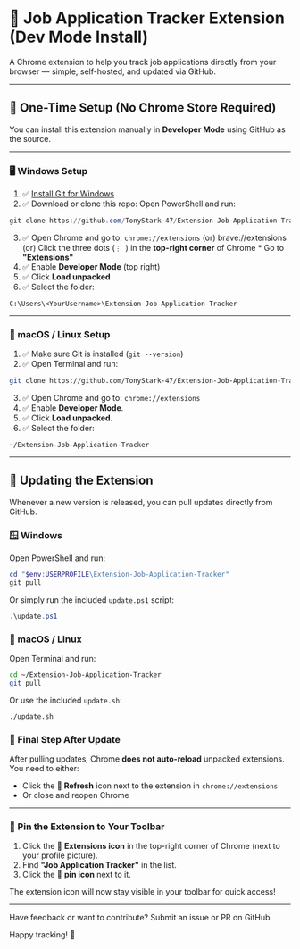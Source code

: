 # 🧩 Job Application Tracker Extension (Dev Mode Install)

A Chrome extension to help you track job applications directly from your browser — simple, self-hosted, and updated via GitHub.

---

## 🚀 One-Time Setup (No Chrome Store Required)

You can install this extension manually in **Developer Mode** using GitHub as the source.

---

### 🖥️ Windows Setup

1. ✅ [Install Git for Windows](https://git-scm.com/)
2. ✅ Download or clone this repo:
Open PowerShell and run:
```powershell
git clone https://github.com/TonyStark-47/Extension-Job-Application-Tracker "$env:USERPROFILE\Extension-Job-Application-Tracker"
```
3. ✅ Open Chrome and go to: `chrome://extensions` (or) brave://extensions (or) Click the three dots (`⋮ `) in the **top-right corner** of Chrome * Go to **"Extensions"**
4. ✅ Enable **Developer Mode** (top right)
5. ✅ Click **Load unpacked**
6. ✅ Select the folder:
```
C:\Users\<YourUsername>\Extension-Job-Application-Tracker
```
---
### 🐧 macOS / Linux Setup

1. ✅ Make sure Git is installed (`git --version`)
2. ✅ Open Terminal and run:
```bash
git clone https://github.com/TonyStark-47/Extension-Job-Application-Tracker ~/Extension-Job-Application-Tracker
```
3. ✅ Open Chrome and go to: `chrome://extensions`
4. ✅ Enable **Developer Mode**.
5. ✅ Click **Load unpacked**.
6. ✅ Select the folder:

```
~/Extension-Job-Application-Tracker
```

---

## 🔄 Updating the Extension

Whenever a new version is released, you can pull updates directly from GitHub.

### 🪟 Windows

Open PowerShell and run:

```powershell
cd "$env:USERPROFILE\Extension-Job-Application-Tracker"
git pull
```
Or simply run the included `update.ps1` script:
```powershell
.\update.ps1
```

### 🐧 macOS / Linux
Open Terminal and run:
```bash
cd ~/Extension-Job-Application-Tracker
git pull
```
Or use the included `update.sh`:
```bash
./update.sh
```


### 🔁 Final Step After Update
After pulling updates, Chrome **does not auto-reload** unpacked extensions. You need to either:
* Click the **🔄 Refresh** icon next to the extension in `chrome://extensions`
* Or close and reopen Chrome

---

### 📌 Pin the Extension to Your Toolbar

1. Click the 🧩 **Extensions icon** in the top-right corner of Chrome (next to your profile picture).
2. Find **"Job Application Tracker"** in the list.
3. Click the 📌 **pin icon** next to it.

The extension icon will now stay visible in your toolbar for quick access!

---

Have feedback or want to contribute? Submit an issue or PR on GitHub.

Happy tracking! 🚀
